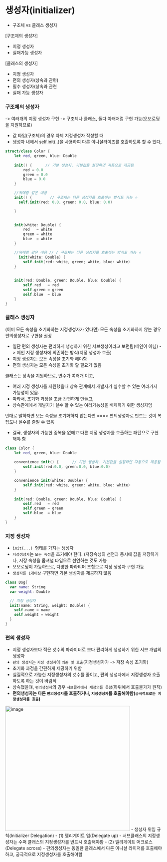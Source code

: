 # 생성자(initializer)

* 구조체 vs 클래스 생성자

[구조체의 생성자]
- 지정 생성자
- 실패가능 생성자

[클래스의 생성자]
- 지정 생성자
- 편의 생성자(상속과 관련)
- 필수 생성자(상속과 관련
- 실패 가능 생성자


### 구조체의 생성자
-> 여러개의 지정 생성자 구현
-> 구조체나 클래스, 둘다 아래처럼 구현 가능(오보로딩을 지원하므로)

* 값 타입(구조체)의 경우 자체 지정생성자 작성할 때
* 생성자 내에서 self.init(..)을 사용하여 다른 이니셜라이즈를 호출하도록 할 수 있다,

```Swift
struct/class Color {
    let red, green, blue: Double
    
    init() {      // 기본 생성자. 기본값을 설정하면 자동으로 제공됨
        red = 0.0
        green = 0.0
        blue = 0.0
    }

    //위에랑 같은 내용
    init() {        // 구조체는 다른 생성자를 호출하는 방식도 가능 ⭐️
      self.init(red: 0.0, green: 0.0, blue: 0.0)  

    }
    

    init(white: Double) {
        red   = white
        green = white
        blue  = white
    }

    //위에랑 같은 내용 // / 구조체는 다른 생성자를 호출하는 방식도 가능 ⭐️
      init(white: Double) {
        self.init(red: white, green; white, blue: white)
    }
    
    
    init(red: Double, green: Double, blue: Double) {
        self.red   = red
        self.green = green
        self.blue  = blue
    }
}

```

### 클래스 생성자
(이미 모든 속성을 초기화하는 지정생성자가 있다면) 모든 속성을 초기화하지 않는 경우 편의생성자로 구현을 권장
* 일단 편의 생성자는 편리하게 생성하기 위한 서브생성이라고 보면됨(메인이 아님)
  -> 메인 지정 생성자에 의존하는 방식(지정 생성자 호출)
* 지정 생성자는 모든 속성을 초기화 해야함
* 편의 생성자는 모든 속성을 초기화 할 필요가 없음

클래스는 상속을 지원하므로, 변수가 여러개 이고,
 - 여러 지정 생성자를 지원했을때 상속 관계에서 개발자가 실수할 수 있는 여러가지 가능성이 있음.
 - 따라서, 초기화 과정을 조금 간편하게 만들고,
 - 상속관계에서 개발자가 실수 할 수 있는 여러가능성을 배제하기 위한 생성자임

반대로 말하자면 모든 속성을 초기화하지 않는다면 ===> 편의생성자로 만드는 것이 복잡도나 실수를 줄일 수 있음
 - 결국, 생성자의 가능한 중복을 없애고 다른 지정 생성자를 호출하는 패턴으로 구현해야 함

```Swift
class Color {
    let red, green, blue: Double
    
    convenience init() {      // 기본 생성자. 기본값을 설정하면 자동으로 제공됨
        self.init(red:0.0, green:0.0, blue:0.0)
    }

    convenience init(white: Double) {
        self.init(red: white, green: white, blue: white)
    }
    
    init(red: Double, green: Double, blue: Double) {
        self.red   = red
        self.green = green
        self.blue  = blue
    }
}

```
### 지정 생성자
* `init(...) `형태를 가지는 생성자
* `지정생성자`는 `모든 속성`을 초기해야 한다. (저장속성의 선언과 동시에 값을 저장하거나, 저장 속성을 옵셔널 타입으로 선언하는 것도 가능
* 오보로딩이 가능하므로, 다양한 파라티머 조합으로 지정 생성자 구현 가능
* `생성자를 1개이상` 구현하면 기본 생성자를 제공하지 않음

```Swift
class Dog{
  var name: String
  var weight: Double

  // 지정 생성자
  init(name: String, weight: Double) {
    self.name = name
    self.weight = weight
  }
}
```

### 편의 생성자
* 지정 생성자보다 적은 갯수의 파라미터로 보다 편리하게 생성하기 위한 서브 개념의 생성자
* `편의 생성자`는 `지정 생성자`에 `의존 및 호출`(지정생성자가 -> 저장 속성 초기화)
* 초기화 과정을 간편하게 제공하기 위함
* 실질적으로 가능한 지정생성자의 갯수를 줄이고, 편의 생성자에서 지정생성자 호출하도록 하는 것이 바람직
* 상속했을떄, `편의생성자`의 경우 `서브클래에서 재정의를 못함`(하위에서 호출불가가 원칙)
* **편의생성자는 다른 `편의생성자`를 호출하거나, `지정생성자`를 호출해야함(`궁극적으로는 지정생성자를 호출`)**
<img width="400" alt="image" src="https://github.com/leedaeho8078/Swift_basic/assets/83402908/d4836c88-66d0-4904-af7c-2cdf7441424e">
 - 생성자 위임 규칙(Initializer Delegation)     
 - (1) 델리게이트 업(Delegate up)      
 -     서브클래스의 지정생성자는 수퍼 클래스의 지정생성자를 반드시 호출해야함    
 - (2) 델리게이트 어크로스(Delegate across)    
 -     편의생성자는 동일한 클래스에서 다른 이니셜 라이저를 호출해야하고, 궁극적으로 지정생성자를 호출해야함    

